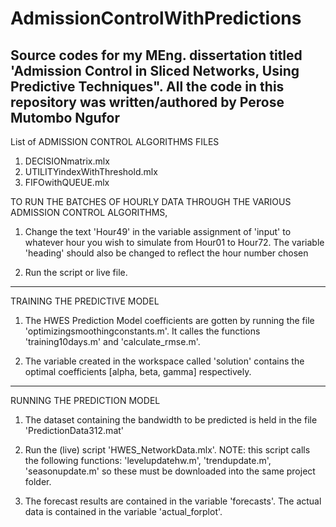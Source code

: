 # AdmissionControlWithPredictions
Source codes for my MEng. dissertation titled 'Admission Control in Sliced Networks, Using Predictive Techniques".
All the code in this repository was written/authored by Perose Mutombo Ngufor
----------------------------------------------------------------------------------------------------
List of ADMISSION CONTROL ALGORITHMS FILES
1. DECISIONmatrix.mlx
2. UTILITYindexWithThreshold.mlx
3. FIFOwithQUEUE.mlx

TO RUN THE BATCHES OF HOURLY DATA THROUGH THE VARIOUS ADMISSION CONTROL ALGORITHMS,

1. Change the text 'Hour49' in  the variable assignment of 'input' to whatever hour you
wish to simulate from Hour01 to Hour72. The variable 'heading' should also be changed to
reflect the hour number chosen

2. Run the script or live file.

----------------------------------------------------------------------------------------------------

TRAINING THE PREDICTIVE MODEL

1. The HWES Prediction Model coefficients are gotten by running the file 'optimizingsmoothingconstants.m'.
It calles the functions 'training10days.m' and 'calculate_rmse.m'.

2. The variable created in the workspace called 'solution' contains the optimal coefficients
[alpha, beta, gamma] respectively.

----------------------------------------------------------------------------------------------------

RUNNING THE PREDICTION MODEL

1. The dataset containing the bandwidth to be predicted is held in the file 'PredictionData312.mat'

2. Run the (live) script 'HWES_NetworkData.mlx'. NOTE: this script calls the following functions: 'levelupdatehw.m',
'trendupdate.m', 'seasonupdate.m' so these must be downloaded into the same project folder.

3. The forecast results are contained in the variable 'forecasts'. The actual data is contained in the variable 'actual_forplot'.

